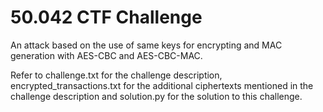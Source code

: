 # 50.042 CTF Challenge

An attack based on the use of same keys for encrypting and MAC generation with AES-CBC and AES-CBC-MAC.

Refer to challenge.txt for the challenge description, encrypted_transactions.txt for the additional ciphertexts mentioned in the challenge description and solution.py for the solution to this challenge.

